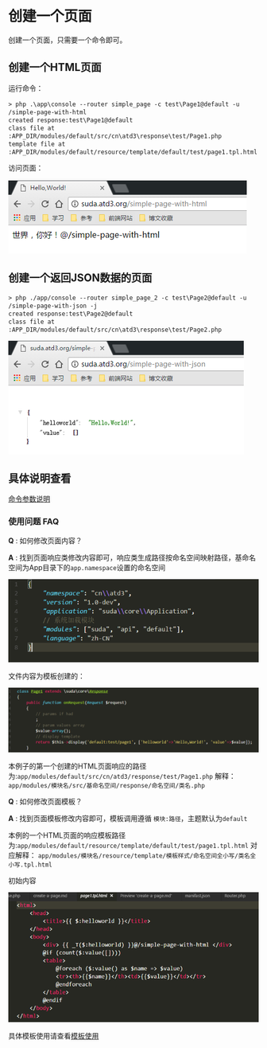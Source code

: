 # 创建一个页面
创建一个页面，只需要一个命令即可。

## 创建一个HTML页面

运行命令：

```
> php .\app\console --router simple_page -c test\Page1@default -u /simple-page-with-html
created response:test\Page1@default
class file at :APP_DIR/modules/default/src/cn\atd3\response\test/Page1.php
template file at :APP_DIR/modules/default/resource/template/default/test/page1.tpl.html
```

访问页面：

![simple-page-with-html](imgs/simple-page-with-html.png)

## 创建一个返回JSON数据的页面

```
> php ./app/console --router simple_page_2 -c test\Page2@default -u /simple-page-with-json -j
created response:test\Page2@default
class file at :APP_DIR/modules/default/src/cn\atd3\response\test/Page2.php
```

![simple-page-with-json](imgs/simple-page-with-json.png)


##  具体说明查看

[命令参数说明](tools/router.md)

### 使用问题 FAQ

**Q** : 如何修改页面内容？     

**A** : 找到页面响应类修改内容即可，响应类生成路径按命名空间映射路径，基命名空间为App目录下的`app.namespace`设置的命名空间

![manifast-namespace](imgs/manifast-namespace.png)

文件内容为模板创建的：

![class-template](imgs/class-template.png)

本例子的第一个创建的HTML页面响应的路径为:`app/modules/default/src/cn/atd3/response/test/Page1.php`
解释：`app/modules/模块名/src/基命名空间/response/命名空间/类名.php`

**Q** : 如何修改页面模板？     

**A** : 找到页面模板修改内容即可，模板调用遵循 `模块:路径`，主题默认为`default`

本例的一个HTML页面的响应模板路径为:`app/modules/default/resource/template/default/test/page1.tpl.html` 
对应解释： `app/modules/模块名/resource/template/模板样式/命名空间全小写/类名全小写.tpl.html` 

初始内容

![template-file](imgs/template-file.png)


具体模板使用请查看[模板使用](tools/template.md)
